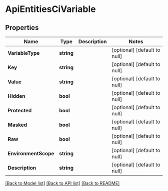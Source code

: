 # ApiEntitiesCiVariable

## Properties
Name | Type | Description | Notes
------------ | ------------- | ------------- | -------------
**VariableType** | **string** |  | [optional] [default to null]
**Key** | **string** |  | [optional] [default to null]
**Value** | **string** |  | [optional] [default to null]
**Hidden** | **bool** |  | [optional] [default to null]
**Protected** | **bool** |  | [optional] [default to null]
**Masked** | **bool** |  | [optional] [default to null]
**Raw** | **bool** |  | [optional] [default to null]
**EnvironmentScope** | **string** |  | [optional] [default to null]
**Description** | **string** |  | [optional] [default to null]

[[Back to Model list]](../README.md#documentation-for-models) [[Back to API list]](../README.md#documentation-for-api-endpoints) [[Back to README]](../README.md)



